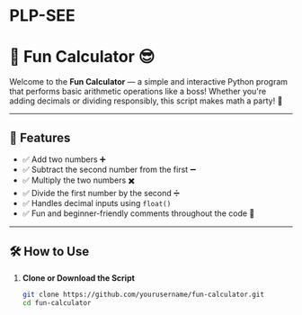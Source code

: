# PLP-SEE
# 🎉 Fun Calculator 😎

Welcome to the **Fun Calculator** — a simple and interactive Python program that performs basic arithmetic operations like a boss! Whether you're adding decimals or dividing responsibly, this script makes math a party! 🥳

---

## 🚀 Features

- ✅ Add two numbers ➕  
- ✅ Subtract the second number from the first ➖  
- ✅ Multiply the two numbers ✖️  
- ✅ Divide the first number by the second ➗  
- ✅ Handles decimal inputs using `float()`  
- ✅ Fun and beginner-friendly comments throughout the code 💬  

---

## 🛠️ How to Use

1. **Clone or Download the Script**

   ```bash
   git clone https://github.com/yourusername/fun-calculator.git
   cd fun-calculator

